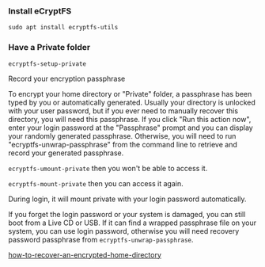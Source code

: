 ### Install eCryptFS

```
sudo apt install ecryptfs-utils
```

### Have a Private folder

```
ecryptfs-setup-private
```

Record your encryption passphrase

To encrypt your home directory or "Private" folder, a passphrase has been typed by you or automatically generated. Usually your directory is unlocked with your user password, but if you ever need to manually recover this directory, you will need this passphrase. If you click "Run this action now", enter your login password at the "Passphrase" prompt and you can display your randomly generated passphrase. Otherwise, you will need to run "ecryptfs-unwrap-passphrase" from the command line to retrieve and record your generated passphrase.


`ecryptfs-umount-private` then you won't be able to access it.

`ecryptfs-mount-private` then you can access it again.

During login, it will mount private with your login password automatically.

If you forget the login password or your system is damaged, you can still boot from a Live CD or USB. If it can find a wrapped passphrase file on your system, you can use login password, otherwise you will need recovery password passphrase from `ecryptfs-unwrap-passphrase`.



[how-to-recover-an-encrypted-home-directory](https://www.howtogeek.com/116297/how-to-recover-an-encrypted-home-directory-on-u)